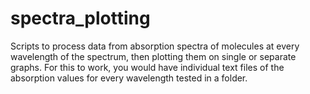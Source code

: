 # spectra_plotting
Scripts to process data from absorption spectra of molecules at every wavelength of the spectrum, then plotting them on single or separate graphs. For this to work, you would have individual text files of the absorption values for every wavelength tested in a folder.
